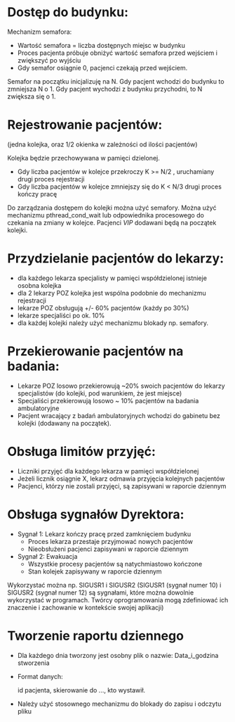 # Dostęp do budynku:

Mechanizm semafora:
- Wartość semafora = liczba dostępnych miejsc w budynku
- Proces pacjenta próbuje obniżyć wartość semafora przed wejściem i zwiększyć po wyjściu
- Gdy semafor osiągnie 0, pacjenci czekają przed wejściem.

Semafor na początku inicjalizuję na N.
Gdy pacjent wchodzi do budynku to zmniejsza N o 1. Gdy pacjent wychodzi z budynku przychodni, to N zwiększa się o 1.

# Rejestrowanie pacjentów:

(jedna kolejka, oraz 1/2 okienka w zależności od ilości pacjentów)

Kolejka będzie przechowywana w pamięci dzielonej.

- Gdy liczba pacjentów w kolejce przekroczy K >= N/2 , uruchamiany drugi proces rejestracji
- Gdy liczba pacjentów w kolejce zmniejszy się do K < N/3 drugi proces kończy pracę 

Do zarządzania dostępem do kolejki można użyć semafory. Można użyć mechanizmu pthread_cond_wait lub odpowiednika procesowego do czekania na zmiany w kolejce. 
Pacjenci *VIP* dodawani będą na początek kolejki.

# Przydzielanie pacjentów do lekarzy:

- dla każdego lekarza specjalisty w pamięci współdzielonej istnieje osobna kolejka
- dla 2 lekarzy POZ kolejka jest wspólna podobnie do mechanizmu rejestracji
- lekarze POZ obsługują +/- 60% pacjentów (każdy po 30%)
- lekarze specjaliści po ok. 10%
- dla każdej kolejki należy użyć mechanizmu blokady np. semafory.
  
# Przekierowanie pacjentów na badania: 

- Lekarze POZ losowo przekierowują ~20% swoich pacjentów do lekarzy specjalistów (do kolejki, pod warunkiem, że jest miejsce)
- Specjaliści przekierowują losowo ~ 10% pacjentów na badania ambulatoryjne
- Pacjent wracający z badań ambulatoryjnych wchodzi do gabinetu bez kolejki (dodawany na początek).

# Obsługa limitów przyjęć:

- Liczniki przyjęć dla każdego lekarza w pamięci współdzielonej
- Jeżeli licznik osiągnie X, lekarz odmawia przyjęcia kolejnych pacjentów
- Pacjenci, którzy nie zostali przyjęci, są zapisywani w raporcie dziennym

# Obsługa sygnałów Dyrektora:
- Sygnał 1: Lekarz kończy pracę przed zamknięciem budynku
  - Proces lekarza przestaje przyjmować nowych pacjentów
  - Nieobsłużeni pacjenci zapisywani w raporcie dziennym
- Sygnał 2: Ewakuacja
  - Wszystkie procesy pacjentów są natychmiastowo kończone
  - Stan kolejek zapisywany w raporcie dziennym

Wykorzystać można np. SIGUSR1 i SIGUSR2
(SIGUSR1 (sygnał numer 10) i SIGUSR2 (sygnał numer 12) są sygnałami, które można dowolnie wykorzystać w programach. Twórcy oprogramowania mogą zdefiniować ich znaczenie i zachowanie w kontekście swojej aplikacji)

# Tworzenie raportu dziennego
- Dla każdego dnia tworzony jest osobny plik o nazwie: Data_i_godzina stworzenia 
- Format danych:

    id pacjenta, skierowanie do ..., kto wystawił.

- Należy użyć stosownego mechanizmu do blokady do zapisu i odczytu pliku

